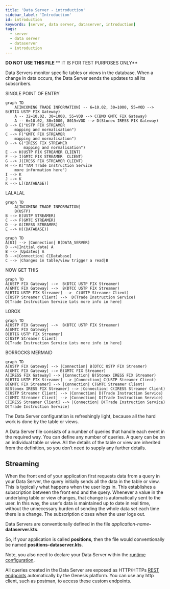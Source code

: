 ```yaml
---
title: 'Data Server - introduction'
sidebar_label: 'Introduction'
id: introduction
keywords: [server, data server, dataserver, introduction]
tags:
  - server
  - data server
  - dataserver
  - introduction
---
```


**DO NOT USE THIS FILE**
** IT IS FOR TEST PURPOSES ONLY**

Data Servers monitor specific tables or views in the database. When a change in data occurs, the Data Server sends the updates to all its subscribers.

SINGLE POINT OF ENTRY

```mermaid
graph TD
    A[INCOMING TRADE INFORMATION] -- 6=10.02, 30=1000, 55=VOD --> B(BTIG USTP FIX Gateway)
    A -- 32=10.02, 30=1000, 55=VOD --> C(BMO GMTC FIX Gateway)
    A -- 6=10.02, 30=1000, 8015=VOD --> D(Stonex IRESS FIX Gateway)
B --> E("USTP FIX STREAMER
    mapping and normalisation")
C --> F("GMTC FIX STREAMER
    mapping and normalisation")
D --> G("IRESS FIX STREAMER 
        mapping and normalisation")   
E --> H(USTP FIX STREAMER CLIENT)
F --> I(GMTC FIX STREAMER  CLIENT)
G --> J(IRESS FIX STREAMER CLIENT) 
H --> K("TAM Trade Instruction Service
    more information here")
I --> K
J --> K
K --> L[(DATABASE)]
```
LALALAL

```mermaid
graph TD
    A[INCOMING TRADE INFORMATION] 
    B(USTP)
B --> E(USTP STREAMER)
C --> F(GMTC STREAMER)
D --> G(IRESS STREAMER)    
E --> H((DATABASE))
```


```mermaid
graph TD
A[UI] --> |Connection| B(DATA_SERVER)
B -->|Initial data| A
B --> |Updates| A
B -->|Connection| C[Database]
C --> |Changes in table/view trigger a read|B
```

NOW GET THIS

```mermaid
graph TD
A[USTP FIX Gateway] -->  B(DTCC USTP FIX Streamer)
A[GMTC FIX Gateway] -->  B(DTCC USTP FIX Streamer)
B[BTIG USTP FIX Streamer] -->  C(USTP Streamer Client)
C[USTP Streamer Client] -->  D(Trade Instruction Service)
D[Trade Instruction Service Lots more info in here]
```
LOROX

```mermaid
graph TD
A[USTP FIX Gateway] -->  B(DTCC USTP FIX Streamer)
A[GMTC FIX Gateway] 
B[BTIG USTP FIX Streamer] 
C[USTP Streamer Client] 
D[Trade Instruction Service Lots more info in here]
```

BORROCKS MERMAID

```mermaid
graph TD
A[USTP FIX Gateway] --> |Connection| B(DTCC USTP FIX Streamer)
A[GMTC FIX Gateway] --> B(GMTC FIX Streamer)
A[IRESS FIX Gateway] --> |Connection| B(Stonex IRESS FIX Streamer)
B[BTIG USTP FIX Streamer] --> |Connection| C(USTP Streamer Client)
B[GMTC FIX Streamer] --> |Connection| C(GMTC Streamer Client)
B[Stonex IRESS FIX Streamer] --> |Connection| C(IRESS Streamer Client)
C[USTP Streamer Client] --> |Connection| D(Trade Instruction Service)
C[GMTC Streamer Client] --> |Connection| D(Trade Instruction Service)
C[IRESS Streamer Client] --> |Connection| D(Trade Instruction Service)
D[Trade Instruction Service]
```

The Data Server configuration is refreshingly light, because all the hard work is done by the table or views.

A Data Server file consists of a number of queries that handle each event in the required way. You can define any number of queries. A query can be on an individual table or view. All the details of the table or view are inherited from the definition, so you don’t need to supply any further details.

## Streaming
When the front end of your application first requests data from a query in your Data Server, the query initially sends all the data in the table or view. This is typically what happens when the user logs in. This establishes a subscription between the front end and the query. Whenever a value in the underlying table or view changes, that change is automatically sent to the user. In this way, the user’s data is maintained up to date in real time, without the unnecessary burden of sending the whole data set each time there is a change. The subscription closes when the user logs out.

Data Servers are conventionally defined in the file _application-name_**-dataserver.kts**.

So, if your application is called **positions**, then the file would conventionally be named **positions-dataserver.kts**.

Note, you also need to declare your Data Server within the [runtime configuration](../../../server/data-server/configuring-runtime/).

All queries created in the Data Server are exposed as HTTP/HTTPs [REST endpoints](../../../server/integration/rest-endpoints/introduction/) automatically by the Genesis platform. You can use any http client, such as postman, to access these custom endpoints.
